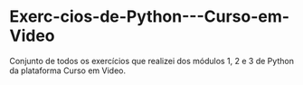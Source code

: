 # Exerc-cios-de-Python---Curso-em-Video
Conjunto de todos os exercícios que realizei dos módulos 1, 2 e 3 de Python da plataforma Curso em Video.
